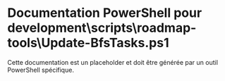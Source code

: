 # Documentation PowerShell pour development\scripts\roadmap-tools\Update-BfsTasks.ps1

Cette documentation est un placeholder et doit être générée par un outil PowerShell spécifique.
